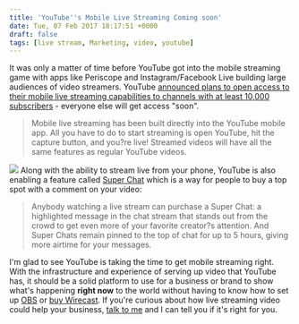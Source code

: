 ```yaml
---
title: 'YouTube''s Mobile Live Streaming Coming soon'
date: Tue, 07 Feb 2017 18:17:51 +0000
draft: false
tags: [live stream, Marketing, video, youtube]
---
```


It was only a matter of time before YouTube got into the mobile streaming game with apps like Periscope and Instagram/Facebook Live building large audiences of video streamers. YouTube [announced plans to open access to their mobile live streaming capabilities to channels with at least 10,000 subscribers](https://youtube-creators.googleblog.com/2017/02/mobile-live-streaming-super-chat-live.html) - everyone else will get access "soon".

> Mobile live streaming has been built directly into the YouTube mobile app. All you have to do to start streaming is open YouTube, hit the capture button, and you?re live! Streamed videos will have all the same features as regular YouTube videos.

![](http://www.lemonproductions.ca/wp-content/uploads/2017/02/CameoFlow.gif) Along with the ability to stream live from your phone, YouTube is also enabling a feature called [Super Chat](https://youtube.googleblog.com/2017/01/can-we-chat-hello-super-chat.html) which is a way for people to buy a top spot with a comment on your video:

> Anybody watching a live stream can purchase a Super Chat: a highlighted message in the chat stream that stands out from the crowd to get even more of your favorite creator?s attention. And Super Chats remain pinned to the top of chat for up to 5 hours, giving more airtime for your messages.

I'm glad to see YouTube is taking the time to get mobile streaming right. With the infrastructure and experience of serving up video that YouTube has, it should be a solid platform to use for a business or brand to show what's happening **right now** to the world without having to know how to set up [OBS](https://obsproject.com) or [buy Wirecast](http://www.telestream.net/wirecast/overview.htm). If you're curious about how live streaming video could help your business, [talk to me](http://www.lemonproductions.ca/contact/) and I can tell you if it's right for you.